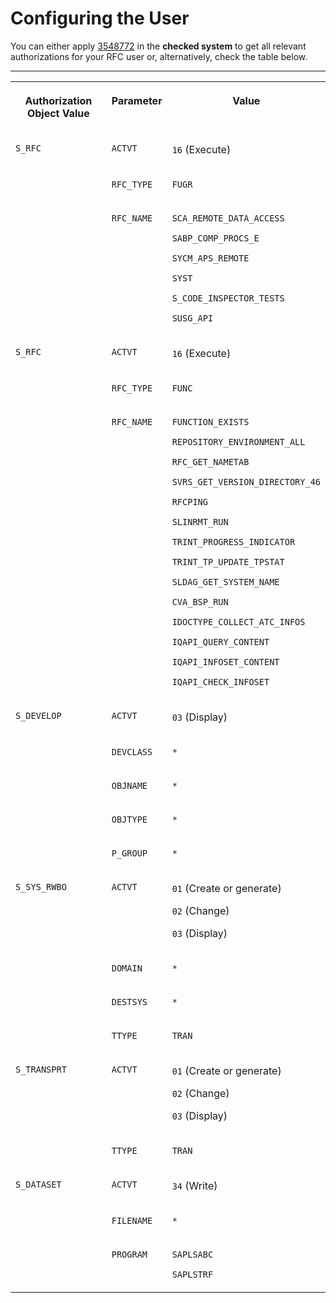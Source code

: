 <!-- loio67c19637847049fb9d7c023af00e5f62 -->

# Configuring the User



You can either apply [3548772](https://me.sap.com/notes/3548772) in the **checked system** to get all relevant authorizations for your RFC user or, alternatively, check the table below.

****


<table>
<tr>
<th valign="top">

Authorization Object Value

</th>
<th valign="top">

Parameter

</th>
<th valign="top">

Value

</th>
</tr>
<tr>
<td valign="top" rowspan="3">

`S_RFC`

</td>
<td valign="top">

`ACTVT`

</td>
<td valign="top">

`16` \(Execute\)

</td>
</tr>
<tr>
<td valign="top">

`RFC_TYPE`

</td>
<td valign="top">

`FUGR`

</td>
</tr>
<tr>
<td valign="top">

`RFC_NAME`

</td>
<td valign="top">

`SCA_REMOTE_DATA_ACCESS`

`SABP_COMP_PROCS_E`

`SYCM_APS_REMOTE`

`SYST`

`S_CODE_INSPECTOR_TESTS`

`SUSG_API`

</td>
</tr>
<tr>
<td valign="top" rowspan="3">

`S_RFC`

</td>
<td valign="top">

`ACTVT`

</td>
<td valign="top">

`16` \(Execute\)

</td>
</tr>
<tr>
<td valign="top">

`RFC_TYPE`

</td>
<td valign="top">

`FUNC`

</td>
</tr>
<tr>
<td valign="top">

`RFC_NAME`

</td>
<td valign="top">

`FUNCTION_EXISTS`

`REPOSITORY_ENVIRONMENT_ALL`

`RFC_GET_NAMETAB`

`SVRS_GET_VERSION_DIRECTORY_46`

`RFCPING`

`SLINRMT_RUN`

`TRINT_PROGRESS_INDICATOR`

`TRINT_TP_UPDATE_TPSTAT`

`SLDAG_GET_SYSTEM_NAME`

`CVA_BSP_RUN`

`IDOCTYPE_COLLECT_ATC_INFOS`

`IQAPI_QUERY_CONTENT`

`IQAPI_INFOSET_CONTENT`

`IQAPI_CHECK_INFOSET`

</td>
</tr>
<tr>
<td valign="top" rowspan="5">

`S_DEVELOP`

</td>
<td valign="top">

`ACTVT`

</td>
<td valign="top">

`03` \(Display\)

</td>
</tr>
<tr>
<td valign="top">

`DEVCLASS`

</td>
<td valign="top">

`*`

</td>
</tr>
<tr>
<td valign="top">

`OBJNAME`

</td>
<td valign="top">

`*`

</td>
</tr>
<tr>
<td valign="top">

`OBJTYPE`

</td>
<td valign="top">

`*`

</td>
</tr>
<tr>
<td valign="top">

`P_GROUP`

</td>
<td valign="top">

`*`

</td>
</tr>
<tr>
<td valign="top" rowspan="4">

`S_SYS_RWBO`

</td>
<td valign="top">

`ACTVT`

</td>
<td valign="top">

`01` \(Create or generate\)

`02` \(Change\)

`03` \(Display\)

</td>
</tr>
<tr>
<td valign="top">

`DOMAIN`

</td>
<td valign="top">

`*`

</td>
</tr>
<tr>
<td valign="top">

`DESTSYS`

</td>
<td valign="top">

`*`

</td>
</tr>
<tr>
<td valign="top">

`TTYPE`

</td>
<td valign="top">

`TRAN`

</td>
</tr>
<tr>
<td valign="top" rowspan="2">

`S_TRANSPRT`

</td>
<td valign="top">

`ACTVT`

</td>
<td valign="top">

`01` \(Create or generate\)

`02` \(Change\)

`03` \(Display\)

</td>
</tr>
<tr>
<td valign="top">

`TTYPE`

</td>
<td valign="top">

`TRAN`

</td>
</tr>
<tr>
<td valign="top" rowspan="3">

`S_DATASET`

</td>
<td valign="top">

`ACTVT`

</td>
<td valign="top">

`34` \(Write\)

</td>
</tr>
<tr>
<td valign="top">

`FILENAME`

</td>
<td valign="top">

`*`

</td>
</tr>
<tr>
<td valign="top">

`PROGRAM`

</td>
<td valign="top">

`SAPLSABC`

`SAPLSTRF`

</td>
</tr>
</table>

